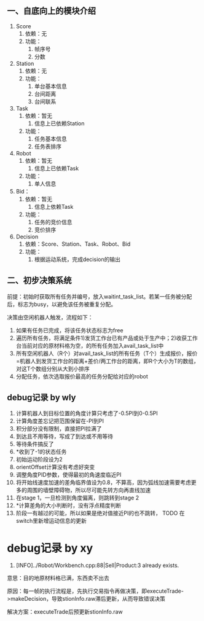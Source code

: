 ## 一、自底向上的模块介绍

1. Score
   1. 依赖：无
   2. 功能：
      1. 帧序号
      2. 分数
2. Station
   1. 依赖：无
   2. 功能：
      1. 单台基本信息
      2. 台间距离
      3. 台间联系
3. Task
   1. 依赖：暂无
      1. 信息上已依赖Station
   2. 功能：
      1. 任务基本信息
      2. 任务表排序
4. Robot
   1. 依赖：暂无
      1. 信息上已依赖Task
   2. 功能：
      1. 单人信息
5. Bid：
   1. 依赖：暂无
      1. 信息上依赖Task
   2. 功能：
      1. 任务的竞价信息
      2. 竞价排序
6. Decision
   1. 依赖：Score、Station、Task、Robot、Bid
   2. 功能：
      1. 根据运动系统，完成decision的输出

## 二、初步决策系统
前提：初始时获取所有任务并编号，放入waitint_task_list。若某一任务被分配后，标志为busy，以避免该任务被重复分配。

决策由空闲机器人触发，流程如下：

1. 如果有任务已完成，将该任务状态标志为free
2. 遍历所有任务，将满足条件1)发货工作台已有产品或处于生产中；2)收获工作台当前对应的原材料格为空，的所有任务加入avail_task_list中
3. 所有空闲机器人（R个）对avail_task_list的所有任务（T个）生成报价，报价=机器人到发货工作台的距离+差价/两工作台的距离，即R个大小为T的数组，对这T个数组分别从大到小排序
4. 分配任务，依次选取报价最高的任务分配给对应的robot


## debug记录 by wly
1. 计算机器人到目标位置的角度计算只考虑了-0.5PI到0-0.5PI
2. 计算角度差忘记把范围保留在-PI到PI
3. 积分部分没有限制，直接把PI拉满了
4. 到达且不用等待，写成了到达或不用等待
5. 等待条件搞反了
6. *收到了-1的状态任务
7. 初始运动阶段设为2
8. orientOffset计算没有考虑好突变
9. 调整角度PID参数，使得最初的角速度临近PI
10. 将开始线速度加速的差角临界值设为0.8，不算高，因为弧线加速需要考虑更多的周围的墙壁障碍物，所以尽可能先转方向再直线加速
11. 在stage 1，一旦检测到角度偏离，则跳转到stage 2
12. *计算差角的大小判断时，没有浮点精度判断
13. 阶段一有越过的可能，所以如果是绝对值接近PI的也不跳转，
TODO 
在switch里新增运动信息的更新

# debug记录 by xy
1. [INFO]../Robot/Workbench.cpp:88|Sell|Product:3 already exists.

意思：目的地原材料格已满，东西卖不出去

原因：每一帧的执行流程是，先执行交易指令再做决策，即executeTrade->makeDecision，导致stionInfo.raw滞后更新，从而导致错误决策

解决方案：executeTrade后预更新stionInfo.raw